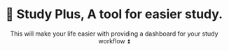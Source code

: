 <div align="center">

# 📗 Study Plus, A tool for easier study.

This will make your life easier with providing a dashboard for your study workflow ⏫
</div>

